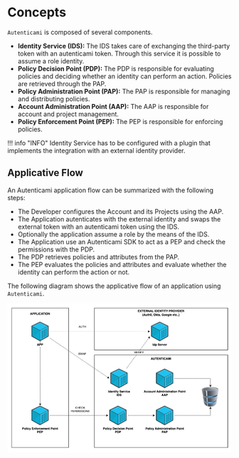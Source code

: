 # Concepts

`Autenticami` is composed of several components.

- **Identity Service (IDS):** The IDS takes care of exchanging the third-party token with an autenticami token. Through this service it is possible to assume a role identity.
- **Policy Decision Point (PDP):** The PDP is responsible for evaluating policies and deciding whether an identity can perform an action. Policies are retrieved through the PAP.
- **Policy Administration Point (PAP):** The PAP is responsible for managing and distributing policies.
- **Account Administration Point (AAP):** The AAP is responsible for account and project management.
- **Policy Enforcement Point (PEP):** The PEP is responsible for enforcing policies.

!!! info "INFO"
    Identity Service has to be configured with a plugin that implements the integration with an external identity provider.

## Applicative Flow

An Autenticami application flow can be summarized with the following steps:

- The Developer configures the Account and its Projects using the AAP.
- The Application autenticates with the external identity and swaps the external token with an autenticami token using the IDS.
- Optionally the application assume a role by the means of the IDS.
- The Application use an Autenticami SDK to act as a PEP and check the permissions with the PDP.
- The PDP retrieves policies and attributes from the PAP.
- The PEP evaluates the policies and attributes and evaluate whether the identity can perform the action or not.

The following diagram shows the applicative flow of an application using `Autenticami`.

![Architectural diagram](assets/images/autenticami-concepts.png)
